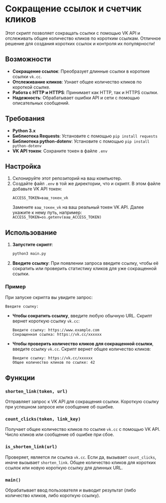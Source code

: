 # Сокращение ссылок и счетчик кликов

Этот скрипт позволяет сокращать ссылки с помощью VK API и отслеживать общее количество кликов по коротким ссылкам. Отличное решение для создания коротких ссылок и контроля их популярности!

## Возможности

- **Сокращение ссылок**: Преобразует длинные ссылки в короткие ссылки `vk.cc`.
- **Отслеживание кликов**: Узнает общее количество кликов по короткой ссылке.
- **Работа с HTTP и HTTPS**: Принимает как HTTP, так и HTTPS ссылки.
- **Надежность**: Обрабатывает ошибки API и сети с помощью описательных сообщений.

## Требования

- **Python 3.x**
- **Библиотека Requests**: Установите с помощью `pip install requests`
- **Библиотека python-dotenv**: Установите с помощью `pip install python-dotenv`
- **VK API токен**: Сохраните токен в файле `.env`

## Настройка

1. Склонируйте этот репозиторий на ваш компьютер.
2. Создайте файл `.env` в той же директории, что и скрипт. В этом файле добавьте VK API токен:
   ```plaintext
   ACCESS_TOKEN=ваш_токен_vk
   ```
   Замените `ваш_токен_vk` на ваш реальный токен VK API.
   Далее укажите к нему путь, например:
   `ACCESS_TOKEN=os.getenv(ваш_ACCESS_TOKEN)`

## Использование

1. **Запустите скрипт**:
   ```bash
   python3 main.py
   ```
2. **Введите ссылку**: При появлении запроса введите ссылку, чтобы её сократить или проверить статистику кликов для уже сокращенной ссылки.

### Пример

При запуске скрипта вы увидите запрос:

```plaintext
Введите ссылку:
```

- **Чтобы сократить ссылку**, введите любую обычную URL. Скрипт вернет короткую ссылку `vk.cc`:
  ```plaintext
  Введите ссылку: https://www.example.com
  Сокращенная ссылка: https://vk.cc/xxxxxx
  ```
- **Чтобы проверить количество кликов для сокращенной ссылки**, введите ссылку `vk.cc`. Скрипт вернет общее количество кликов:
  ```plaintext
  Введите ссылку: https://vk.cc/xxxxxx
  Общее количество кликов по ссылке: 42
  ```

## Функции

### `shorten_link(token, url)`

Отправляет запрос к VK API для сокращения ссылки.
Короткую ссылку при успешном запросе или сообщение об ошибке.

### `count_clicks(token, link_key)`

Получает общее количество кликов по ссылке `vk.cc` с помощью VK API.
Число кликов или сообщение об ошибке при сбое.

### `is_shorten_link(url)`

Проверяет, является ли ссылка `vk.cc`. Если да, вызывает `count_clicks`, иначе вызывает `shorten_link`.
Общее количество кликов для коротких ссылок или новую короткую ссылку для длинных URL.

### `main()`

Обрабатывает ввод пользователя и выводит результат (либо количество кликов, либо короткую ссылку).
